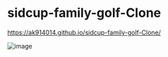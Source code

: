 # sidcup-family-golf-Clone
https://ak914014.github.io/sidcup-family-golf-Clone/

![image](https://github.com/Ak914014/sidcup-family-golf-Clone/assets/90746723/7d797e04-a8dc-49b4-b60a-08b8d916bf9e)

